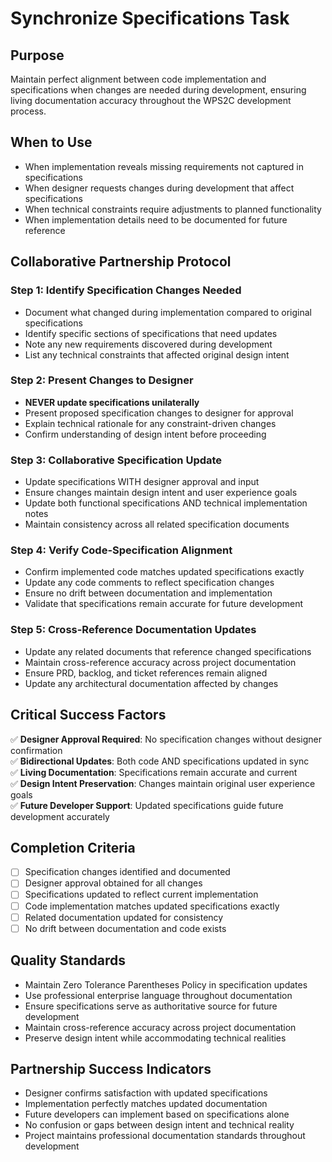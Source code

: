# Synchronize Specifications Task

## Purpose
Maintain perfect alignment between code implementation and specifications when changes are needed during development, ensuring living documentation accuracy throughout the WPS2C development process.

## When to Use
- When implementation reveals missing requirements not captured in specifications
- When designer requests changes during development that affect specifications
- When technical constraints require adjustments to planned functionality
- When implementation details need to be documented for future reference

## Collaborative Partnership Protocol

### Step 1: Identify Specification Changes Needed
- Document what changed during implementation compared to original specifications
- Identify specific sections of specifications that need updates
- Note any new requirements discovered during development
- List any technical constraints that affected original design intent

### Step 2: Present Changes to Designer
- **NEVER update specifications unilaterally**
- Present proposed specification changes to designer for approval
- Explain technical rationale for any constraint-driven changes
- Confirm understanding of design intent before proceeding

### Step 3: Collaborative Specification Update
- Update specifications WITH designer approval and input
- Ensure changes maintain design intent and user experience goals
- Update both functional specifications AND technical implementation notes
- Maintain consistency across all related specification documents

### Step 4: Verify Code-Specification Alignment
- Confirm implemented code matches updated specifications exactly
- Update any code comments to reflect specification changes
- Ensure no drift between documentation and implementation
- Validate that specifications remain accurate for future development

### Step 5: Cross-Reference Documentation Updates
- Update any related documents that reference changed specifications
- Maintain cross-reference accuracy across project documentation
- Ensure PRD, backlog, and ticket references remain aligned
- Update any architectural documentation affected by changes

## Critical Success Factors

✅ **Designer Approval Required**: No specification changes without designer confirmation  
✅ **Bidirectional Updates**: Both code AND specifications updated in sync  
✅ **Living Documentation**: Specifications remain accurate and current  
✅ **Design Intent Preservation**: Changes maintain original user experience goals  
✅ **Future Developer Support**: Updated specifications guide future development accurately  

## Completion Criteria
- [ ] Specification changes identified and documented
- [ ] Designer approval obtained for all changes
- [ ] Specifications updated to reflect current implementation
- [ ] Code implementation matches updated specifications exactly
- [ ] Related documentation updated for consistency
- [ ] No drift between documentation and code exists

## Quality Standards
- Maintain Zero Tolerance Parentheses Policy in specification updates
- Use professional enterprise language throughout documentation
- Ensure specifications serve as authoritative source for future development
- Maintain cross-reference accuracy across project documentation
- Preserve design intent while accommodating technical realities

## Partnership Success Indicators
- Designer confirms satisfaction with updated specifications
- Implementation perfectly matches updated documentation
- Future developers can implement based on specifications alone
- No confusion or gaps between design intent and technical reality
- Project maintains professional documentation standards throughout development
